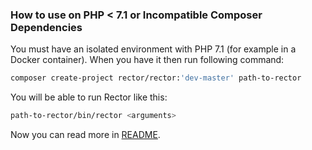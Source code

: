 ### How to use on PHP < 7.1 or Incompatible Composer Dependencies

You must have an isolated environment with PHP 7.1 (for example in a Docker container). When you have it then run following command:

```bash
composer create-project rector/rector:'dev-master' path-to-rector
```

You will be able to run Rector like this:

```bash
path-to-rector/bin/rector <arguments>
```

Now you can read more in [README](../README.md/#install).
